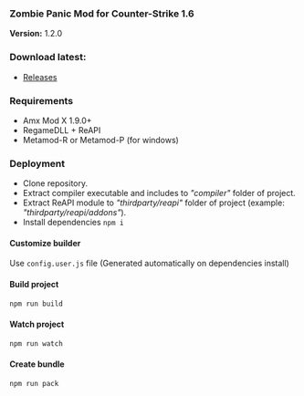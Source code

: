 ### Zombie Panic Mod for Counter-Strike 1.6
__Version:__ 1.2.0

### Download latest:
- [Releases](../../releases)

### Requirements
- Amx Mod X 1.9.0+
- RegameDLL + ReAPI
- Metamod-R or Metamod-P (for windows)

### Deployment
- Clone repository.
- Extract compiler executable and includes to _"compiler"_ folder of project.
- Extract ReAPI module to _"thirdparty/reapi"_ folder of project (example: _"thirdparty/reapi/addons"_).
- Install dependencies `npm i`

#### Customize builder
Use `config.user.js` file (Generated automatically on dependencies install)

#### Build project

```bash
npm run build
```

#### Watch project

```bash
npm run watch
```

#### Create bundle

```bash
npm run pack
```
